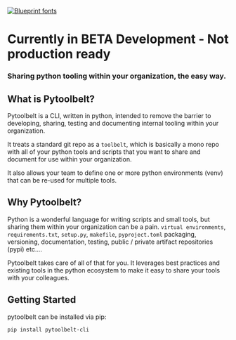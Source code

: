 [![Blueprint fonts](https://see.fontimg.com/api/renderfont4/BWWo5/eyJyIjoiZnMiLCJoIjo4NywidyI6MTAwMCwiZnMiOjg3LCJmZ2MiOiIjMUNBN0ZGIiwiYmdjIjoiI0ZGRkZGRiIsInQiOjF9/UHl0b29sYmVsdA/typo-draft-demo.png)](https://www.fontspace.com/category/blueprint)

# Currently in BETA Development - Not production ready


### Sharing python tooling within your organization, the easy way.

## What is Pytoolbelt?
Pytoolbelt is a CLI, written in python, intended to remove the barrier to developing, sharing, testing and documenting internal tooling
within your organization. 

It treats a standard git repo as a `toolbelt`, which is basically a mono repo with all of your python tools and scripts that you want to share and document for use within your organization.

It also allows your team to define one or more python environments (venv) that can be re-used for multiple tools. 

## Why Pytoolbelt?
Python is a wonderful language for writing scripts and small tools, but sharing them within your organization can be a pain.
`virtual environments`, `requirements.txt`, `setup.py`, `makefile`,  `pyproject.toml` packaging, versioning, documentation, testing, public / private artifact repositories (pypi) etc.... 

Pytoolbelt takes care of all of that for you. It leverages
best practices and existing tools in the python ecosystem to make it easy to share your tools with your colleagues.

## Getting Started
pytoolbelt can be installed via pip:
```bash
pip install pytoolbelt-cli
```
